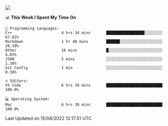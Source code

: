 ![](http://github-profile-summary-cards.vercel.app/api/cards/profile-details?username=kok-s0s&theme=vue)

<!--START_SECTION:waka-->
📊 **This Week I Spent My Time On** 

```text
💬 Programming Languages: 
C++                      4 hrs 34 mins       █████████████████░░░░░░░░   67.82% 
Markdown                 1 hr 46 mins        ██████░░░░░░░░░░░░░░░░░░░   26.39% 
Other                    16 mins             █░░░░░░░░░░░░░░░░░░░░░░░░   4.03% 
JSON                     5 mins              ░░░░░░░░░░░░░░░░░░░░░░░░░   1.38% 
Git Config               1 min               ░░░░░░░░░░░░░░░░░░░░░░░░░   0.38%

🔥 Editors: 
VS Code                  6 hrs 39 mins       █████████████████████████   100.0%

💻 Operating System: 
Mac                      6 hrs 39 mins       █████████████████████████   100.0%

```


 Last Updated on 15/08/2022 12:17:51 UTC
<!--END_SECTION:waka-->
